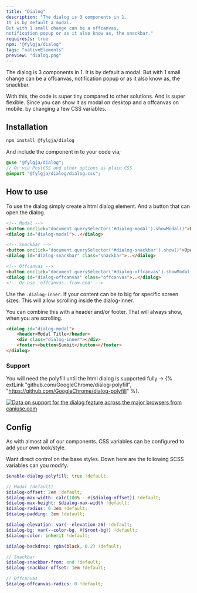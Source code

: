 ```yaml
---
title: "Dialog"
description: "The dialog is 3 components in 1.
It is by default a modal.
But with 1 small change can be a offcanvas,
notification popup or as it also know as, the snackbar."
requiresJs: true
npm: "@fylgja/dialog"
tags: "nativeElements"
preview: "dialog.png"
---
```


The dialog is 3 components in 1.
It is by default a modal.
But with 1 small change can be a offcanvas,
notification popup or as it also know as, the snackbar.

With this, the code is super tiny compared to other solutions.
And is super flexible.
Since you can show it as modal on desktop and a offcanvas on mobile.
by changing a few CSS variables.

## Installation

```bash
npm install @fylgja/dialog
```

And include the component in to your code via;

```scss
@use "@fylgja/dialog";
// Or via PostCSS and other options as plain CSS
@import "@fylgja/dialog/dialog.css";
```

## How to use

To use the dialog simply create a html dialog element.
And a button that can open the dialog.

```html
<!-- Modal -->
<button onclick="document.querySelector('#dialog-modal').showModal()">Open</button>
<dialog id="dialog-modal">..</dialog>

<!-- Snackbar -->
<button onclick="document.querySelector('#dialog-snackbar').show()">Open</button>
<dialog id="dialog-snackbar" class="snackbar">..</dialog>

<!-- Offcanvas -->
<button onclick="document.querySelector('#dialog-offcanvas').showModal()">Open</button>
<dialog id="dialog-offcanvas" class="offcanvas">..</dialog>
<!-- Or use 'offcanvas.-from-end' -->
```

Use the `.dialog-inner`.
If your content can be to big for specific screen sizes.
This will allow scrolling inside the dialog-inner.

You can combine this with a header and/or footer.
That will always show, when you are scrolling.

```html
<dialog id="dialog-modal">
    <header>Modal Title</header>
    <div class="dialog-inner"></div>
    <footer><button>Sumbit</button></footer>
</dialog>
```

### Support

You will need the polyfill until the html dialog is supported fully
-> {% extLink "github.com/GoogleChrome/dialog-polyfill", "https://github.com/GoogleChrome/dialog-polyfill" %}.

[![Data on support for the dialog feature across the major browsers from caniuse.com](https://caniuse.bitsofco.de/image/dialog.jpg)](https://caniuse.com/dialog)

## Config

As with almost all of our components.
CSS variables can be configured to add your own look/style.

Want direct control on the base styles.
Down here are the following SCSS variables can you modify.

```scss
$enable-dialog-polyfill: true !default;

// Modal (default)
$dialog-offset: 2em !default;
$dialog-max-width: calc(100% - #{$dialog-offset}) !default;
$dialog-max-height: $dialog-max-width !default;
$dialog-radius: 0.3em !default;
$dialog-padding: 2em !default;

$dialog-elevation: var(--elevation-z6) !default;
$dialog-bg: var(--color-bg, #{$root-bg}) !default;
$dialog-color: inherit !default;

$dialog-backdrop: rgba(black, 0.2) !default;

// Snackbar
$dialog-snackbar-from: end !default;
$dialog-snackbar-offset: 1em !default;

// Offcanvas
$dialog-offcanvas-radius: 0 !default;
```

